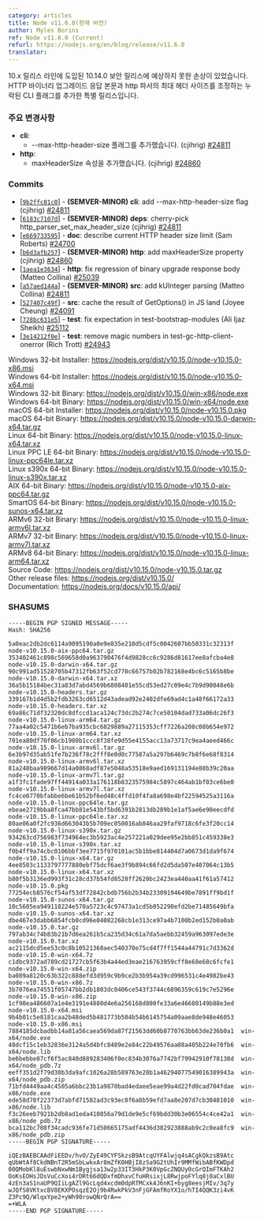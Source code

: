```yaml
---
category: articles
title: Node v11.6.0(현재 버전)
author: Myles Borins
ref: Node v11.6.0 (Current)
refurl: https://nodejs.org/en/blog/release/v11.6.0
translator:
---
```


<!--
The 10.14.0 security release introduced some unexpected breakages on the 10.x release line.
This is a special release to fix a regression in the HTTP binary upgrade response body and add
a missing CLI flag to adjust the max header size of the http parser.

### Notable Changes

* **cli**:
  - add --max-http-header-size flag (cjihrig) [#24811](https://github.com/nodejs/node/pull/24811)
* **http**:
  - add maxHeaderSize property (cjihrig) [#24860](https://github.com/nodejs/node/pull/24860)
-->

10.x 릴리스 라인에 도입된 10.14.0 보안 릴리스에 예상하지 못한 손상이 있었습니다. HTTP 바이너리 업그레이드 응답 본문과 http 파서의 최대 헤더 사이즈를 조정하는 누락된 CLI 플래그를 추가한 특별 릴리스입니다.

### 주요 변경사항

* **cli**:
  - --max-http-header-size 플래그를 추가했습니다. (cjihrig) [#24811](https://github.com/nodejs/node/pull/24811)
* **http**:
  - maxHeaderSize 속성을 추가했습니다. (cjihrig) [#24860](https://github.com/nodejs/node/pull/24860)

### Commits

* [[`9b2ffc81c0`](https://github.com/nodejs/node/commit/9b2ffc81c0)] - **(SEMVER-MINOR)** **cli**: add --max-http-header-size flag (cjihrig) [#24811](https://github.com/nodejs/node/pull/24811)
* [[`6183c7107d`](https://github.com/nodejs/node/commit/6183c7107d)] - **(SEMVER-MINOR)** **deps**: cherry-pick http\_parser\_set\_max\_header\_size (cjihrig) [#24811](https://github.com/nodejs/node/pull/24811)
* [[`e669733595`](https://github.com/nodejs/node/commit/e669733595)] - **doc**: describe current HTTP header size limit (Sam Roberts) [#24700](https://github.com/nodejs/node/pull/24700)
* [[`b6d3afb257`](https://github.com/nodejs/node/commit/b6d3afb257)] - **(SEMVER-MINOR)** **http**: add maxHeaderSize property (cjihrig) [#24860](https://github.com/nodejs/node/pull/24860)
* [[`1aea1e3634`](https://github.com/nodejs/node/commit/1aea1e3634)] - **http**: fix regression of binary upgrade response body (Matteo Collina) [#25039](https://github.com/nodejs/node/pull/25039)
* [[`a57aed144a`](https://github.com/nodejs/node/commit/a57aed144a)] - **(SEMVER-MINOR)** **src**: add kUInteger parsing (Matteo Collina) [#24811](https://github.com/nodejs/node/pull/24811)
* [[`527407c49f`](https://github.com/nodejs/node/commit/527407c49f)] - **src**: cache the result of GetOptions() in JS land (Joyee Cheung) [#24091](https://github.com/nodejs/node/pull/24091)
* [[`728bc631e5`](https://github.com/nodejs/node/commit/728bc631e5)] - **test**: fix expectation in test-bootstrap-modules (Ali Ijaz Sheikh) [#25112](https://github.com/nodejs/node/pull/25112)
* [[`3e14212f0e`](https://github.com/nodejs/node/commit/3e14212f0e)] - **test**: remove magic numbers in test-gc-http-client-onerror (Rich Trott) [#24943](https://github.com/nodejs/node/pull/24943)

Windows 32-bit Installer: https://nodejs.org/dist/v10.15.0/node-v10.15.0-x86.msi<br>
Windows 64-bit Installer: https://nodejs.org/dist/v10.15.0/node-v10.15.0-x64.msi<br>
Windows 32-bit Binary: https://nodejs.org/dist/v10.15.0/win-x86/node.exe<br>
Windows 64-bit Binary: https://nodejs.org/dist/v10.15.0/win-x64/node.exe<br>
macOS 64-bit Installer: https://nodejs.org/dist/v10.15.0/node-v10.15.0.pkg<br>
macOS 64-bit Binary: https://nodejs.org/dist/v10.15.0/node-v10.15.0-darwin-x64.tar.gz<br>
Linux 64-bit Binary: https://nodejs.org/dist/v10.15.0/node-v10.15.0-linux-x64.tar.xz<br>
Linux PPC LE 64-bit Binary: https://nodejs.org/dist/v10.15.0/node-v10.15.0-linux-ppc64le.tar.xz<br>
Linux s390x 64-bit Binary: https://nodejs.org/dist/v10.15.0/node-v10.15.0-linux-s390x.tar.xz<br>
AIX 64-bit Binary: https://nodejs.org/dist/v10.15.0/node-v10.15.0-aix-ppc64.tar.gz<br>
SmartOS 64-bit Binary: https://nodejs.org/dist/v10.15.0/node-v10.15.0-sunos-x64.tar.xz<br>
ARMv6 32-bit Binary: https://nodejs.org/dist/v10.15.0/node-v10.15.0-linux-armv6l.tar.xz<br>
ARMv7 32-bit Binary: https://nodejs.org/dist/v10.15.0/node-v10.15.0-linux-armv7l.tar.xz<br>
ARMv8 64-bit Binary: https://nodejs.org/dist/v10.15.0/node-v10.15.0-linux-arm64.tar.xz<br>
Source Code: https://nodejs.org/dist/v10.15.0/node-v10.15.0.tar.gz<br>
Other release files: https://nodejs.org/dist/v10.15.0/<br>
Documentation: https://nodejs.org/docs/v10.15.0/api/

<h3 id="shasums">SHASUMS</h3>

```
-----BEGIN PGP SIGNED MESSAGE-----
Hash: SHA256

5a0eac2db2dc6114a9095190a0e9e835e210d5cdf5c0042607bb50331c32313f  node-v10.15.0-aix-ppc64.tar.gz
353402461c898c569658d0a963790476f4d9828cc6c9286d81617ee8afcba4e8  node-v10.15.0-darwin-x64.tar.gz
90c991ad51528705b47312fb63f52cd770c66757b02b782168e4bc6c5165b8be  node-v10.15.0-darwin-x64.tar.xz
36a5b15184bec31a83d7abd4569b6808401e55cd53ed27c09e4c7b9d90048e6b  node-v10.15.0-headers.tar.gz
339167b1d4d5b2fdb3263cd6512d43adead92e2402dfe69ad4c1a48f66172a33  node-v10.15.0-headers.tar.xz
69a86c71df32320dc8dfccd1aca124c73dc2b274c7ce50104dad733a06dc26f3  node-v10.15.0-linux-arm64.tar.gz
77aa4a02c5471b6eb7ba935cbc6829889a27115353cff7226a208c08b654e972  node-v10.15.0-linux-arm64.tar.xz
701ea80df70f86cb1980b1ccc8f38fe9d55e4155acc13a73717c9ea4aeed466c  node-v10.15.0-linux-armv6l.tar.gz
6e3b97d35ab51fe7b236f78c2fff8e0d0c77587a5a297b6469c7b8f6e68f8314  node-v10.15.0-linux-armv6l.tar.xz
81a248baa989667d14a0868adf87e5048a53518e9aed169131194e88b39c20aa  node-v10.15.0-linux-armv7l.tar.gz
a1f3fc1fade97ff44914a033a176118b8323575984c5897c464ab1bf03ce6be0  node-v10.15.0-linux-armv7l.tar.xz
fc4ce0770bfabbe6be61b52bf6ed48c4ffd10f4fa8a698e4bf22594525a3116a  node-v10.15.0-linux-ppc64le.tar.gz
ebeae2719bba8fca47bb81e543bf5bd6391b2813db289b1e1af5ae6e90eecdfd  node-v10.15.0-linux-ppc64le.tar.xz
80ae06a0f2fc936d663043b5b709ec050016ab846aa29faf9718c6fe3f20cc14  node-v10.15.0-linux-s390x.tar.gz
934263cd756983f734964ec3b5923ac4e257221a029dee95e2bb851c459338e3  node-v10.15.0-linux-s390x.tar.xz
f0b4ff9a74cbc0106bbf3ee7715f970101ac5b1bbe814404d7a0673d1da9f674  node-v10.15.0-linux-x64.tar.gz
4ee8503c1133797777880ebf75dcf6ae3f9b894c66fd2d5da507e407064c13b5  node-v10.15.0-linux-x64.tar.xz
b80f5b3136ed993f31c28cd37b54fd8528ff2620bc2423ea440aa41f61a57412  node-v10.15.0.pkg
77254ecb8576cf54af53df72842cbdb756b2b34b23309194649be7891ff9bd1f  node-v10.15.0-sunos-x64.tar.gz
10c5605ea949118224e570a5723c4c97473a1cd5b052290efd2be71485649bfa  node-v10.15.0-sunos-x64.tar.xz
dbe467e3dabb6854fcb0cd96e04082268cb1e313ce97a4b7100b2ed152b0a0ab  node-v10.15.0.tar.gz
797ab34c74b83b21b7d6ea261b5ca235d34c61a7da5aebb32459a963097ede3e  node-v10.15.0.tar.xz
ac2115dcd5ee53c0c8b10521368aec540370e75cd4f7ff1544a44791c7d3362d  node-v10.15.0-win-x64.7z
c1dbc9372ad789cd21727cb5f63b4a44ed3eae216763959cff8e68e68c6fcfe1  node-v10.15.0-win-x64.zip
ba089a8120c63b322c888efd3d959c9b9ce2b3b954a39cd996531c4e4982be43  node-v10.15.0-win-x86.7z
3b7076ea74551f05747bb2db1803dc0406ce543f3744c6896359c619c7e5296e  node-v10.15.0-win-x86.zip
1cf90ea486607a1e4e3191e4880d4e6a256168d800fe33a6e46680149b88e3ed  node-v10.15.0-x64.msi
9b4b01c5e8181caa2b48ded5b481773b504b54b6145754a09aae8de948e46053  node-v10.15.0-x86.msi
7884185dcbadbb14a81a56caea569da87f21563dd60b8770763bb63de236b0a1  win-x64/node.exe
48dcf15c1eb32836e3124a5d4bfc8489e2e84c22b49576aa08a405b224e70fb6  win-x64/node.lib
be6bebbe07cf6f5ac840d889283406f0ec834b3076a7742bf79942910f78138d  win-x64/node_pdb.7z
eeff351d2f79d30b3da9afc1026a28b589763e20b1a46294077549016389943a  win-x64/node_pdb.zip
71bfd4449aa4c4505a6bbc23b1a9870bad4edaee5eae99a4d22fd0cad704fdae  win-x86/node.exe
ede58d70f22373d7abfd71582ad3c93ec8f6a8b59efd7aa8e207d7cb30481010  win-x86/node.lib
f3c26eeb7921b2db8ad1eda410856a79d1de9e5cf69bdd30b3e06554c4ce42a1  win-x86/node_pdb.7z
bca112bc708f34cadc936fe71d50665175adf4436d382923888ab9c2c0ea8fc9  win-x86/node_pdb.zip
-----BEGIN PGP SIGNATURE-----

iQEzBAEBCAAdFiEEDv/hvO/ZyE49CYFSkzsB9AtcqUYFAlwjq4sACgkQkzsB9Atc
qUbWtAf8CkdNBnT2R5mSbLwkxAr8mZfK0HBjI8zSa9G2tUhIr9MMfWibABfKWDpd
00QMobKl8uEswbNxwNm1Bygjsa13w2p33IT3HkP3K0VpGcZNQUy0cGrQImFTKAh2
OoKsEOHsJDsVuCcXoi4rDRt66dQDxfmDhxvCfuHRsixjL8RwjpoFYlq8j0aCxlBU
4zEn3aS1naUP9QIiLgAZl9GcLqd4xcdm0dpRTMCxk4J6nKI+byg8eesjMIv/3q7y
wJQfS8VKtxcBV8EKXPOsqzE2Oj9b4RwkPkV3nFjGFAmfRoYX1o/hTI4QQK3zi4vK
Z3Pc9Q/WlqxYpe2+yWh90rowQNrQrA==
=+WLA
-----END PGP SIGNATURE-----

```